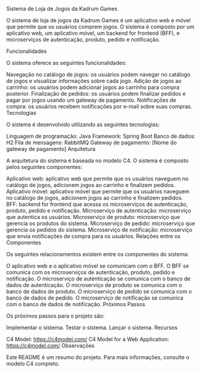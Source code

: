 
Sistema de Loja de Jogos da Kadrum Games

O sistema de loja de jogos da Kadrum Games é um aplicativo web e móvel que permite que os usuários comprem jogos. O sistema é composto por um aplicativo web, um aplicativo móvel, um backend for frontend (BFF), e microserviços de autenticação, produto, pedido e notificação.

Funcionalidades

O sistema oferece as seguintes funcionalidades:

Navegação no catálogo de jogos: os usuários podem navegar no catálogo de jogos e visualizar informações sobre cada jogo.
Adição de jogos ao carrinho: os usuários podem adicionar jogos ao carrinho para compra posterior.
Finalização de pedidos: os usuários podem finalizar pedidos e pagar por jogos usando um gateway de pagamento.
Notificações de compra: os usuários recebem notificações por e-mail sobre suas compras.
Tecnologias

O sistema é desenvolvido utilizando as seguintes tecnologias:

Linguagem de programação: Java
Framework: Spring Boot
Banco de dados: H2
Fila de mensagens: RabbitMQ
Gateway de pagamento: [Nome do gateway de pagamento]
Arquitetura

A arquitetura do sistema é baseada no modelo C4. O sistema é composto pelos seguintes componentes:

Aplicativo web: aplicativo web que permite que os usuários naveguem no catálogo de jogos, adicionem jogos ao carrinho e finalizem pedidos.
Aplicativo móvel: aplicativo móvel que permite que os usuários naveguem no catálogo de jogos, adicionem jogos ao carrinho e finalizem pedidos.
BFF: backend for frontend que acessa os microserviços de autenticação, produto, pedido e notificação.
Microserviço de autenticação: microserviço que autentica os usuários.
Microserviço de produto: microserviço que gerencia os produtos do sistema.
Microserviço de pedido: microserviço que gerencia os pedidos do sistema.
Microserviço de notificação: microserviço que envia notificações de compra para os usuários.
Relações entre os Componentes

Os seguintes relacionamentos existem entre os componentes do sistema:

O aplicativo web e o aplicativo móvel se comunicam com o BFF.
O BFF se comunica com os microserviços de autenticação, produto, pedido e notificação.
O microserviço de autenticação se comunica com o banco de dados de autenticação.
O microserviço de produto se comunica com o banco de dados de produto.
O microserviço de pedido se comunica com o banco de dados de pedido.
O microserviço de notificação se comunica com o banco de dados de notificação.
Próximos Passos

Os próximos passos para o projeto são:

Implementar o sistema.
Testar o sistema.
Lançar o sistema.
Recursos

C4 Model: https://c4model.com/
C4 Model for a Web Application: https://c4model.com/
Observações

Este README é um resumo do projeto. Para mais informações, consulte o modelo C4 completo.
